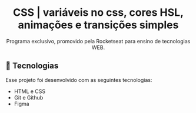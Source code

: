 <h1 align="center">CSS | variáveis no css, cores HSL, animações e transições simples </h1>

<p align="center">
Programa exclusivo, promovido pela Rocketseat para ensino de tecnologias WEB. <br/>
</p>

## 🚀 Tecnologias

Esse projeto foi desenvolvido com as seguintes tecnologias:

- HTML e CSS
- Git e Github
- Figma